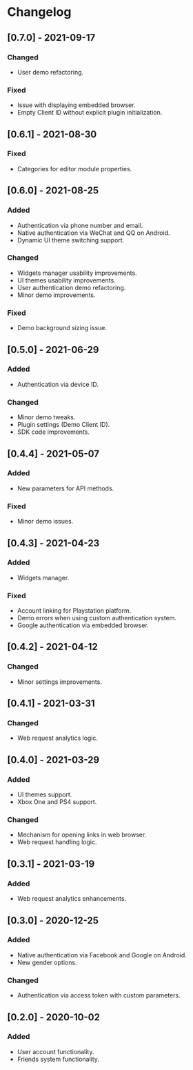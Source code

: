 # Changelog

## [0.7.0] - 2021-09-17

### Changed
- User demo refactoring.

### Fixed
- Issue with displaying embedded browser.
- Empty Client ID without explicit plugin initialization.

## [0.6.1] - 2021-08-30

### Fixed
- Categories for editor module properties.

## [0.6.0] - 2021-08-25

### Added
- Authentication via phone number and email.
- Native authentication via WeChat and QQ on Android.
- Dynamic UI theme switching support.

### Changed
- Widgets manager usability improvements.
- UI themes usability improvements.
- User authentication demo refactoring.
- Minor demo improvements.

### Fixed
- Demo background sizing issue.

## [0.5.0] - 2021-06-29

### Added
- Authentication via device ID.

### Changed
- Minor demo tweaks.
- Plugin settings (Demo Client ID).
- SDK code improvements.

## [0.4.4] - 2021-05-07

### Added
- New parameters for API methods.

### Fixed
- Minor demo issues.

## [0.4.3] - 2021-04-23

### Added
- Widgets manager.

### Fixed
- Account linking for Playstation platform.
- Demo errors when using custom authentication system.
- Google authentication via embedded browser.

## [0.4.2] - 2021-04-12

### Changed
- Minor settings improvements.

## [0.4.1] - 2021-03-31

### Changed
- Web request analytics logic.

## [0.4.0] - 2021-03-29

### Added
- UI themes support.
- Xbox One and PS4 support.

### Changed
- Mechanism for opening links in web browser.
- Web request handling logic.

## [0.3.1] - 2021-03-19 

### Added
- Web request analytics enhancements.

## [0.3.0] - 2020-12-25 

### Added
- Native authentication via Facebook and Google on Android.
- New gender options.

### Changed
- Authentication via access token with custom parameters.

## [0.2.0] - 2020-10-02 

### Added 
- User account functionality.
- Friends system functionality.
